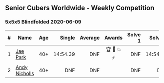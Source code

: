 ## Senior Cubers Worldwide - Weekly Competition
### 5x5x5 Blindfolded 2020-06-09

| # | Name | Age | Single | Average | Awards | Solve 1 | Solve 2 | Solve 3 | Video |
| :--: | -- | :--: | --: | --: | :--: | --: | --: | --: | :-- |
| 1 | [Jae Park](../../persons/jae_park.md) | 40+ | 14:54.39 | DNF | 🏆 🥇 💥 ⚡ | DNF | 14:54.39 | DNF | [Link](https://www.facebook.com/events/620460455211235/permalink/622707208319893/) |
| 2 | [Andy Nicholls](../../persons/andy_nicholls.md) | 40+ | DNF | DNF |  | DNF | DNF | DNF | [Link](https://www.facebook.com/events/620460455211235/permalink/621384675118813/) |

<!-- Global site tag (gtag.js) - Google Analytics -->
<script async src="https://www.googletagmanager.com/gtag/js?id=UA-86348435-3"></script>
<script>window.dataLayer = window.dataLayer || []; function gtag() {dataLayer.push(arguments);} gtag('js', new Date()); gtag('config', 'UA-86348435-3');</script>
